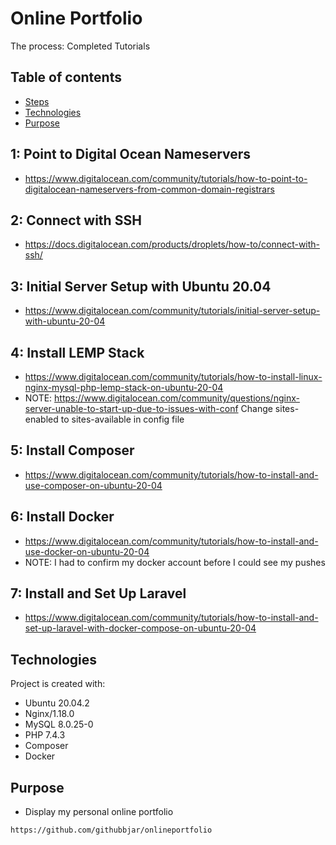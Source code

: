 # Online Portfolio
The process: Completed Tutorials

## Table of contents
* [Steps](#step-1)
* [Technologies](#technologies)
* [Purpose](#purpose)

## 1: Point to Digital Ocean Nameservers 
* https://www.digitalocean.com/community/tutorials/how-to-point-to-digitalocean-nameservers-from-common-domain-registrars

## 2: Connect with SSH 
* https://docs.digitalocean.com/products/droplets/how-to/connect-with-ssh/

## 3: Initial Server Setup with Ubuntu 20.04 
* https://www.digitalocean.com/community/tutorials/initial-server-setup-with-ubuntu-20-04

## 4: Install LEMP Stack 
* https://www.digitalocean.com/community/tutorials/how-to-install-linux-nginx-mysql-php-lemp-stack-on-ubuntu-20-04
* NOTE: https://www.digitalocean.com/community/questions/nginx-server-unable-to-start-up-due-to-issues-with-conf Change sites-enabled to sites-available in config file

## 5: Install Composer 
* https://www.digitalocean.com/community/tutorials/how-to-install-and-use-composer-on-ubuntu-20-04

## 6: Install Docker 
* https://www.digitalocean.com/community/tutorials/how-to-install-and-use-docker-on-ubuntu-20-04
* NOTE: I had to confirm my docker account before I could see my pushes

## 7: Install and Set Up Laravel
*  https://www.digitalocean.com/community/tutorials/how-to-install-and-set-up-laravel-with-docker-compose-on-ubuntu-20-04

## Technologies
Project is created with:
* Ubuntu 20.04.2
* Nginx/1.18.0
* MySQL 8.0.25-0
* PHP 7.4.3
* Composer 
* Docker 
	
## Purpose
* Display my personal online portfolio

```
https://github.com/githubbjar/onlineportfolio
```